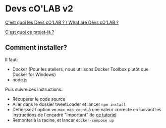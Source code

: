 # Devs cO'LAB v2

[C'est quoi les Devs cO'LAB ? / What are Devs cO'LAB ?](https://github.com/lab-o/devs-colab/tree/master/)

[C'est quoi ce projet-là ?](https://github.com/lab-o/devs-colab/tree/master/v2)


## Comment installer?
Il faut:

- Docker (Pour les ateliers, nous utilisons Docker Toolbox plutôt que Docker for Windows)
- node.js

Puis suivre ces instructions:

- Récupérer le code source
- Aller dans le dossier tweetLoader et lancer `npm install`
- Définissez l'option `vm.max_map_count` à une valeur correcte en suivant les instructions de l'encadré "Important" de [ce tutoriel](https://www.elastic.co/guide/en/elasticsearch/reference/current/docker.html#docker-cli-run-prod-mode)
- Remonter à la racine, et lancer `docker-compose up`
